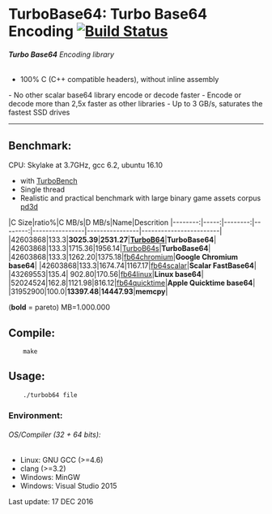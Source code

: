 TurboBase64: Turbo Base64 Encoding [![Build Status](https://travis-ci.org/powturbo/TurboBase64.svg?branch=master)](https://travis-ci.org/powturbo/TurboBase64)
===================================

###### **Turbo Base64** Encoding library
- 100% C (C++ compatible headers), without inline assembly
<p>
- No other scalar base64 library encode or decode faster
- Encode or decode more than 2,5x faster as other libraries
- Up to 3 GB/s, saturates the fastest SSD drives
<p>


------------------------------------------------------------------------

## Benchmark:
CPU: Skylake at 3.7GHz, gcc 6.2, ubuntu 16.10
- with [TurboBench](https://github.com/powturbo/TurboBench)
- Single thread
- Realistic and practical benchmark with large binary game assets corpus [pd3d](http://www.cbloom.com/pd3d.7z)

|C Size|ratio%|C MB/s|D MB/s|Name|Descrition
|--------:|-----:|--------:|--------:|----------------|----------------|------------------------|
|42603868|133.3|**3025.39**|**2531.27**|[**TurboB64**](https://github.com/lemire/TurboBase64)|**TurboBase64**|
|42603868|133.3|1715.36|1956.14|[TurboB64s](https://github.com/lemire/TurboBase64)|**TurboBase64**|
|42603868|133.3|1262.20|1375.18|[fb64chromium](https://github.com/lemire/fastbase64)|**Google Chromium base64**|
|42603868|133.3|1674.74|1167.17|[fb64scalar](https://github.com/lemire/fastbase64)|**Scalar FastBase64**|
|43269553|135.4| 902.80|170.56|[fb64linux](https://github.com/lemire/fastbase64)|**Linux base64**|
|52024524|162.8|1121.98|816.12|[fb64quicktime](https://github.com/lemire/fastbase64)|**Apple Quicktime base64**|
|31952900|100.0|**13397.48**|**14447.93**|**memcpy**|

(**bold** = pareto)  MB=1.000.000

<p>

## Compile:

        make

## Usage:

        ./turbob64 file

### Environment:

###### OS/Compiler (32 + 64 bits):
- Linux: GNU GCC (>=4.6)
- clang (>=3.2) 
- Windows: MinGW
- Windows: Visual Studio 2015

Last update: 17 DEC 2016
